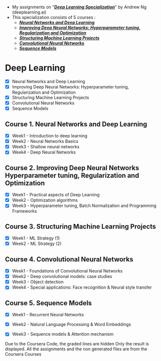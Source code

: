 * My assignments on  "[***Deep Learning Specialization***](https://www.coursera.org/specializations/deep-learning)" by Andrew Ng (deeplearning.ai)
* This specialization consists of 5 courses : 
    * [***Neural Networks and Deep Learning***](https://www.coursera.org/learn/neural-networks-deep-learning)  
    * [***Improving Deep Neural Networks: Hyperparameter tuning, Regularization and Optimization***](https://www.coursera.org/learn/deep-neural-network) 
    * [***Structuring Machine Learning Projects***](https://www.coursera.org/learn/machine-learning-projects)
    * [***Convolutional Neural Networks***](https://www.coursera.org/learn/convolutional-neural-networks)
    * [***Sequence Models***](https://www.coursera.org/learn/nlp-sequence-models)


# Deep Learning
+ [x] Neural Networks and Deep Learning
+ [x] Improving Deep Neural Networks: Hyperparameter tuning, Regularization and Optimization
+ [x] Structuring Machine Learning Projects
+ [x] Convolutional Neural Networks
+ [x] Sequence Models

 ## Course 1. Neural Networks and Deep Learning
  + [x] Week1 - Introduction to deep learning
  + [x] Week2 - Neural Networks Basics
  + [x] Week3 - Shallow neural networks
  + [x] Week4 - Deep Neural Networks

 ## Course 2. Improving Deep Neural Networks Hyperparameter tuning, Regularization and Optimization
  + [x] Week1 - Practical aspects of Deep Learning
  + [x] Week2 - Optimization algorithms
  + [x] Week3 - Hyperparameter tuning, Batch Normalization and Programming Frameworks

 ## Course 3. Structuring Machine Learning Projects
  + [x] Week1 - ML Strategy (1)
  + [x] Week2 - ML Strategy (2)
         
 ## Course 4. Convolutional Neural Networks
  + [x] Week1 - Foundations of Convolutional Neural Networks
  + [x] Week2 - Deep convolutional models: case studies
  + [x] Week3 - Object detection 
  + [x] Week4 - Special applications: Face recognition & Neural style transfer
 
 ## Course 5. Sequence Models
  + [x] Week1 - Recurrent Neural Networks
  + [x] Week2 - Natural Language Processing & Word Embeddings
  + [x] Week3 - Sequence models & Attention mechanism


Due to the Coursera Code, the graded lines are hidden
Only the result is displayed.
All the assignments and the non generated files are from the Coursera Courses
